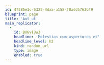 ```yaml
---
id: 4f585e3c-6325-4daa-a158-f0add5763b49
blueprint: page
title: 'Aut ut'
main_replicator:
  -
    id: BX6vI8w3
    headline: 'Molestias cum asperiores et'
    headline_level: h2
    kind: random_url
    type: image
    enabled: true
---
```

